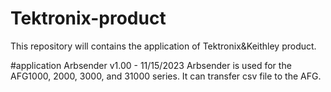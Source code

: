 # Tektronix-product
This repository will contains the application of Tektronix&amp;Keithley product. 

#application
Arbsender v1.00 - 11/15/2023
Arbsender is used for the AFG1000, 2000, 3000, and 31000 series. It can transfer csv file to the AFG.

